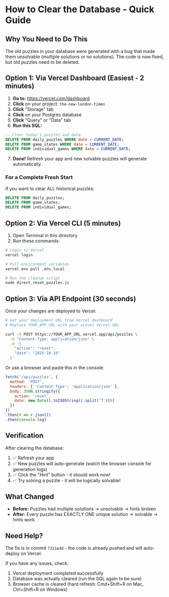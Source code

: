 # How to Clear the Database - Quick Guide

## Why You Need to Do This

The old puzzles in your database were generated with a bug that made them unsolvable (multiple solutions or no solutions). The code is now fixed, but old puzzles need to be deleted.

## Option 1: Via Vercel Dashboard (Easiest - 2 minutes)

1. **Go to:** https://vercel.com/dashboard
2. **Click** on your project: `the-new-london-times`
3. **Click** "Storage" tab
4. **Click** on your Postgres database
5. **Click** "Query" or "Data" tab
6. **Run this SQL:**

```sql
-- Clear today's puzzles and data
DELETE FROM daily_puzzles WHERE date = CURRENT_DATE;
DELETE FROM game_states WHERE date = CURRENT_DATE;
DELETE FROM individual_games WHERE date = CURRENT_DATE;
```

7. **Done!** Refresh your app and new solvable puzzles will generate automatically.

### For a Complete Fresh Start

If you want to clear ALL historical puzzles:

```sql
DELETE FROM daily_puzzles;
DELETE FROM game_states;
DELETE FROM individual_games;
```

## Option 2: Via Vercel CLI (5 minutes)

1. Open Terminal in this directory
2. Run these commands:

```bash
# Login to Vercel
vercel login

# Pull environment variables
vercel env pull .env.local

# Run the cleanup script
node direct_reset_puzzles.js
```

## Option 3: Via API Endpoint (30 seconds)

Once your changes are deployed to Vercel:

```bash
# Get your deployment URL from Vercel dashboard
# Replace YOUR_APP_URL with your actual Vercel URL

curl -X POST https://YOUR_APP_URL.vercel.app/api/puzzles \
  -H "Content-Type: application/json" \
  -d '{
    "action": "reset",
    "date": "2025-10-18"
  }'
```

Or use a browser and paste this in the console:

```javascript
fetch('/api/puzzles', {
  method: 'POST',
  headers: { 'Content-Type': 'application/json' },
  body: JSON.stringify({
    action: 'reset',
    date: new Date().toISOString().split('T')[0]
  })
})
.then(r => r.json())
.then(console.log)
```

## Verification

After clearing the database:

1. ✅ Refresh your app
2. ✅ New puzzles will auto-generate (watch the browser console for generation logs)
3. ✅ Click the "Hint" button - it should work now!
4. ✅ Try solving a puzzle - it will be logically solvable!

## What Changed

- **Before:** Puzzles had multiple solutions → unsolvable → hints broken
- **After:** Every puzzle has EXACTLY ONE unique solution → solvable → hints work

## Need Help?

The fix is in commit `7311edd` - the code is already pushed and will auto-deploy on Vercel.

If you have any issues, check:
1. Vercel deployment completed successfully
2. Database was actually cleared (run the SQL again to be sure)
3. Browser cache is cleared (hard refresh: Cmd+Shift+R on Mac, Ctrl+Shift+R on Windows)
